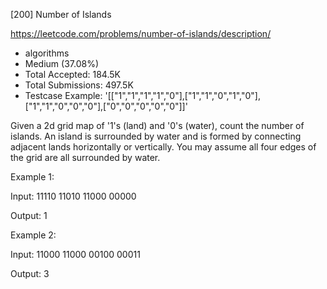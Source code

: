 [200] Number of Islands  

https://leetcode.com/problems/number-of-islands/description/

* algorithms
* Medium (37.08%)
* Total Accepted:    184.5K
* Total Submissions: 497.5K
* Testcase Example:  '[["1","1","1","1","0"],["1","1","0","1","0"],["1","1","0","0","0"],["0","0","0","0","0"]]'

Given a 2d grid map of '1's (land) and '0's (water), count the number of islands. An island is surrounded by water and is formed by connecting adjacent lands horizontally or vertically. You may assume all four edges of the grid are all surrounded by water.

Example 1:


Input:
11110
11010
11000
00000

Output: 1


Example 2:


Input:
11000
11000
00100
00011

Output: 3


